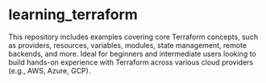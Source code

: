# learning_terraform
This repository includes examples covering core Terraform concepts, such as providers, resources, variables, modules, state management, remote backends, and more. Ideal for beginners and intermediate users looking to build hands-on experience with Terraform across various cloud providers (e.g., AWS, Azure, GCP).
